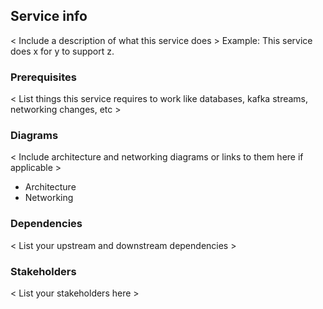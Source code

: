 ## Service info
< Include a description of what this service does >
Example: This service does x for y to support z. 

### Prerequisites
< List things this service requires to work like databases, kafka streams, networking changes, etc >

### Diagrams
< Include architecture and networking diagrams or links to them here if applicable >
* Architecture
* Networking

### Dependencies
< List your upstream and downstream dependencies >

### Stakeholders
< List your stakeholders here >